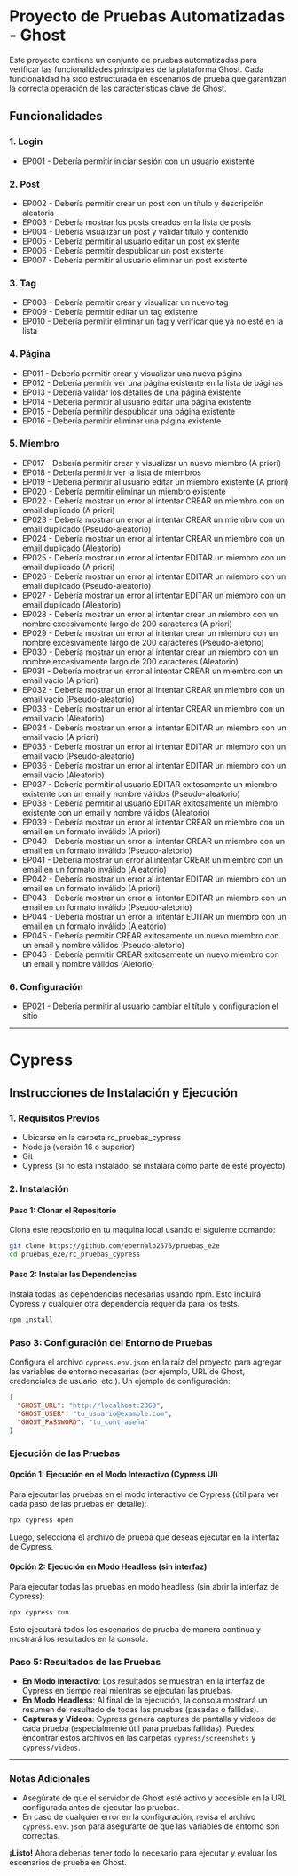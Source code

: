 # Proyecto de Pruebas Automatizadas - Ghost

Este proyecto contiene un conjunto de pruebas automatizadas para verificar las funcionalidades principales de la plataforma Ghost. Cada funcionalidad ha sido estructurada en escenarios de prueba que garantizan la correcta operación de las características clave de Ghost.

## Funcionalidades

### 1. Login
   - EP001 - Debería permitir iniciar sesión con un usuario existente

### 2. Post
   - EP002 - Debería permitir crear un post con un título y descripción aleatoria
   - EP003 - Debería mostrar los posts creados en la lista de posts
   - EP004 - Debería visualizar un post y validar título y contenido
   - EP005 - Debería permitir al usuario editar un post existente
   - EP006 - Debería permitir despublicar un post existente
   - EP007 - Debería permitir al usuario eliminar un post existente

### 3. Tag
   - EP008 - Debería permitir crear y visualizar un nuevo tag
   - EP009 - Debería permitir editar un tag existente
   - EP010 - Debería permitir eliminar un tag y verificar que ya no esté en la lista

### 4. Página
   - EP011 - Debería permitir crear y visualizar una nueva página
   - EP012 - Debería permitir ver una página existente en la lista de páginas
   - EP013 - Debería validar los detalles de una página existente
   - EP014 - Debería permitir al usuario editar una página existente
   - EP015 - Debería permitir despublicar una página existente
   - EP016 - Debería permitir eliminar una página existente

### 5. Miembro
   - EP017 - Debería permitir crear y visualizar un nuevo miembro (A priori)
   - EP018 - Debería permitir ver la lista de miembros
   - EP019 - Debería permitir al usuario editar un miembro existente (A priori)
   - EP020 - Debería permitir eliminar un miembro existente
   - EP022 - Debería mostrar un error al intentar CREAR un miembro con un email duplicado (A priori)
   - EP023 - Debería mostrar un error al intentar CREAR un miembro con un email duplicado (Pseudo-aleatorio)
   - EP024 - Debería mostrar un error al intentar CREAR un miembro con un email duplicado (Aleatorio)
   - EP025 - Debería mostrar un error al intentar EDITAR un miembro con un email duplicado (A priori)
   - EP026 - Debería mostrar un error al intentar EDITAR un miembro con un email duplicado (Pseudo-aleatorio)
   - EP027 - Debería mostrar un error al intentar EDITAR un miembro con un email duplicado (Aleatorio)
   - EP028 - Debería mostrar un error al intentar crear un miembro con un nombre excesivamente largo de 200 caracteres (A priori)
   - EP029 - Debería mostrar un error al intentar crear un miembro con un nombre excesivamente largo de 200 caracteres (Pseudo-aletorio)
   - EP030 - Debería mostrar un error al intentar crear un miembro con un nombre excesivamente largo de 200 caracteres (Aleatorio)
   - EP031 - Debería mostrar un error al intentar CREAR un miembro con un email vacío (A priori)
   - EP032 - Debería mostrar un error al intentar CREAR un miembro con un email vacío (Pseudo-aleatorio)
   - EP033 - Debería mostrar un error al intentar CREAR un miembro con un email vacío (Aleatorio)
   - EP034 - Debería mostrar un error al intentar EDITAR un miembro con un email vacío (A priori)
   - EP035 - Debería mostrar un error al intentar EDITAR un miembro con un email vacío (Pseudo-aleatorio)
   - EP036 - Debería mostrar un error al intentar EDITAR un miembro con un email vacío (Aleatorio)
   - EP037 - Debería permitir al usuario EDITAR exitosamente un miembro existente con un email y nombre válidos (Pseudo-aleatorio)
   - EP038 - Debería permitir al usuario EDITAR exitosamente un miembro existente con un email y nombre válidos (Aleatorio)
   - EP039 - Debería mostrar un error al intentar CREAR un miembro con un email en un formato inválido (A priori)
   - EP040 - Debería mostrar un error al intentar CREAR un miembro con un email en un formato inválido (Pseudo-aletorio)
   - EP041 - Debería mostrar un error al intentar CREAR un miembro con un email en un formato inválido (Aleatorio)
   - EP042 - Debería mostrar un error al intentar EDITAR un miembro con un email en un formato inválido (A priori)
   - EP043 - Debería mostrar un error al intentar EDITAR un miembro con un email en un formato inválido (Pseudo-aletorio)
   - EP044 - Debería mostrar un error al intentar EDITAR un miembro con un email en un formato inválido (Aleatorio)
   - EP045 - Debería permitir CREAR exitosamente un nuevo miembro con un email y nombre válidos (Pseudo-aletorio)
   - EP046 - Debería permitir CREAR exitosamente un nuevo miembro con un email y nombre válidos (Aletorio)

### 6. Configuración
   - EP021 - Debería permitir al usuario cambiar el título y configuración el sitio 

---

# Cypress

## Instrucciones de Instalación y Ejecución

### 1. Requisitos Previos
   - Ubicarse en la carpeta rc_pruebas_cypress
   - Node.js (versión 16 o superior)
   - Git
   - Cypress (si no está instalado, se instalará como parte de este proyecto)


### 2. Instalación


#### Paso 1: Clonar el Repositorio
Clona este repositorio en tu máquina local usando el siguiente comando:

```bash
git clone https://github.com/ebernalo2576/pruebas_e2e
cd pruebas_e2e/rc_pruebas_cypress
```

#### Paso 2: Instalar las Dependencias
Instala todas las dependencias necesarias usando npm. Esto incluirá Cypress y cualquier otra dependencia requerida para los tests.

```bash
npm install
```

### Paso 3: Configuración del Entorno de Pruebas

Configura el archivo `cypress.env.json` en la raíz del proyecto para agregar las variables de entorno necesarias (por ejemplo, URL de Ghost, credenciales de usuario, etc.). Un ejemplo de configuración:

```json
{
  "GHOST_URL": "http://localhost:2368",
  "GHOST_USER": "tu_usuario@example.com",
  "GHOST_PASSWORD": "tu_contraseña"
}
```

### Ejecución de las Pruebas

#### Opción 1: Ejecución en el Modo Interactivo (Cypress UI)

Para ejecutar las pruebas en el modo interactivo de Cypress (útil para ver cada paso de las pruebas en detalle):

```bash
npx cypress open
```

Luego, selecciona el archivo de prueba que deseas ejecutar en la interfaz de Cypress.

#### Opción 2: Ejecución en Modo Headless (sin interfaz)

Para ejecutar todas las pruebas en modo headless (sin abrir la interfaz de Cypress):

```bash
npx cypress run
```

Esto ejecutará todos los escenarios de prueba de manera continua y mostrará los resultados en la consola.

### Paso 5: Resultados de las Pruebas

- **En Modo Interactivo**: Los resultados se muestran en la interfaz de Cypress en tiempo real mientras se ejecutan las pruebas.
- **En Modo Headless**: Al final de la ejecución, la consola mostrará un resumen del resultado de todas las pruebas (pasadas o fallidas).
- **Capturas y Videos**: Cypress genera capturas de pantalla y videos de cada prueba (especialmente útil para pruebas fallidas). Puedes encontrar estos archivos en las carpetas `cypress/screenshots` y `cypress/videos`.

***

### Notas Adicionales

- Asegúrate de que el servidor de Ghost esté activo y accesible en la URL configurada antes de ejecutar las pruebas.
- En caso de cualquier error en la configuración, revisa el archivo `cypress.env.json` para asegurarte de que las variables de entorno son correctas.

**¡Listo!** Ahora deberías tener todo lo necesario para ejecutar y evaluar los escenarios de prueba en Ghost.